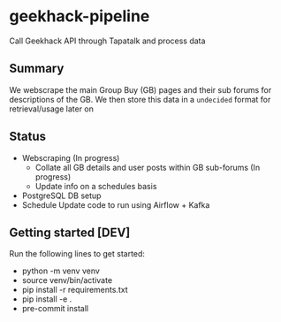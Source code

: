 # geekhack-pipeline
Call Geekhack API through Tapatalk and process data

## Summary

We webscrape the main Group Buy (GB) pages and their sub forums for descriptions of the GB. We then store this data in a `undecided` format for retrieval/usage later on

## Status

- Webscraping (In progress)
    - Collate all GB details and user posts within GB sub-forums (In progress)
    - Update info on a schedules basis
- PostgreSQL DB setup
- Schedule Update code to run using Airflow + Kafka

## Getting started [DEV]

Run the following lines to get started:
- python -m venv venv
- source venv/bin/activate
- pip install -r requirements.txt
- pip install -e .
- pre-commit install
